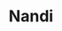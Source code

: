 ---
show: false

title: Nandi

type: aagam
position: 6.1

cat: choolik

children:
  type: episode
  count: 9
---